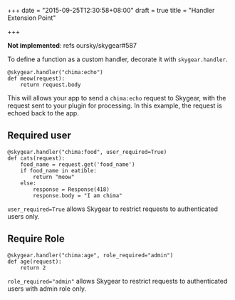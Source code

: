 +++
date = "2015-09-25T12:30:58+08:00"
draft = true
title = "Handler Extension Point"

+++

**Not implemented**: refs oursky/skygear#587

To define a function as a custom handler, decorate it with `skygear.handler`.

```
@skygear.handler("chima:echo")
def meow(request):
    return request.body
```

This will allows your app to send a `chima:echo` request to Skygear, with the 
request sent to your plugin for processing. In this example, the request is
echoed back to the app.


## Required user

```
@skygear.handler("chima:food", user_required=True)
def cats(request):
    food_name = request.get('food_name')
    if food_name in eatible:
        return "meow"
    else:
        response = Response(418)
        response.body = "I am chima"
```

`user_required=True` allows Skygear to restrict requests to authenticated users only.

## Require Role

```
@skygear.handler("chima:age", role_required="admin")
def age(request):
    return 2
```

`role_required="admin"` allows Skygear to restrict requests to authenticated
users with admin role only.

